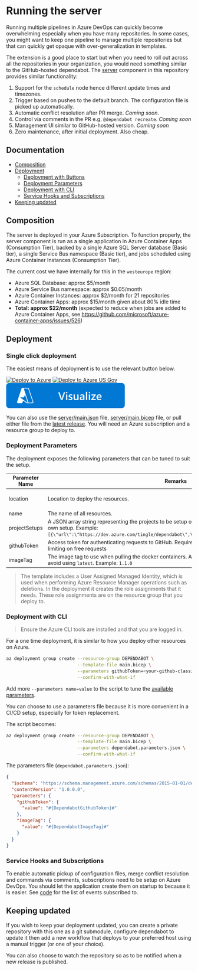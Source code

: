 # Running the server

Running multiple pipelines in Azure DevOps can quickly become overwhelming especially when you have many repositories. In some cases, you might want to keep one pipeline to manage multiple repositories but that can quickly get opaque with over-generalization in templates.

The extension is a good place to start but when you need to roll out across all the repositories in your organization, you would need something similar to the GitHub-hosted dependabot. The [server](../server) component in this repository provides similar functionality:

1. Support for the `schedule` node hence different update times and timezones.
2. Trigger based on pushes to the default branch. The configuration file is picked up automatically.
3. Automatic conflict resolution after PR merge. *Coming soon*.
4. Control via comments in the PR e.g. `@dependabot recreate`. *Coming soon*
5. Management UI similar to GitHub-hosted version. *Coming soon*
6. Zero maintenance, after initial deployment. Also cheap.

## Documentation

- [Composition](#composition)
- [Deployment](#deployment)
  - [Deployment with Buttons](#single-click-deployment)
  - [Deployment Parameters](#deployment-parameters)
  - [Deployment with CLI](#deployment-with-cli)
  - [Service Hooks and Subscriptions](#service-hooks-and-subscriptions)
- [Keeping updated](#keeping-updated)

## Composition

The server is deployed in your Azure Subscription. To function properly, the server component is run as a single application in Azure Container Apps (Consumption Tier), backed by a single Azure SQL Server database (Basic tier), a single Service Bus namespace (Basic tier), and jobs scheduled using Azure Container Instances (Consumption Tier).

The current cost we have internally for this in the `westeurope` region:

- Azure SQL Database: approx $5/month
- Azure Service Bus namespace: approx $0.05/month
- Azure Container Instances: approx $2/month for 21 repositories
- Azure Container Apps: approx $15/month given about 80% idle time
- **Total: approx $22/month** (expected to reduce when jobs are added to Azure Container Apps, see https://github.com/microsoft/azure-container-apps/issues/526)

## Deployment

### Single click deployment

The easiest means of deployment is to use the relevant button below.

[![Deploy to Azure](https://aka.ms/deploytoazurebutton)](https://portal.azure.com/#create/Microsoft.Template/uri/https%3A%2F%2Fraw.githubusercontent.com%2Ftinglesoftware%2Fdependabot-azure-devops%2Fmain%2Fserver%2Fmain.json)
[![Deploy to Azure US Gov](https://aka.ms/deploytoazuregovbutton)](https://portal.azure.us/#create/Microsoft.Template/uri/https%3A%2F%2Fraw.githubusercontent.com%2Ftinglesoftware%2Fdependabot-azure-devops%2Fmain%2Fserver%2Fmain.json)
[![Visualize](https://raw.githubusercontent.com/Azure/azure-quickstart-templates/master/1-CONTRIBUTION-GUIDE/images/visualizebutton.svg?sanitize=true)](http://armviz.io/#/?load=https%3A%2F%2Fraw.githubusercontent.com%2Ftinglesoftware%2Fdependabot-azure-devops%2Fmain%2Fserver%2Fmain.json)

You can also use the [server/main.json](../server/main.json) file, [server/main.bicep](../server/main.bicep) file, or pull either file from the [latest release](https://github.com/tinglesoftware/dependabot-azure-devops/releases/latest). You will need an Azure subscription and a resource group to deploy to.

### Deployment Parameters

The deployment exposes the following parameters that can be tuned to suit the setup.

|Parameter Name|Remarks|Required|Default|
|--|--|--|--|
|location|Location to deploy the resources.|No|&lt;resource-group-location&gt;|
|name|The name of all resources.|No|`dependabot`|
|projectSetups|A JSON array string representing the projects to be setup on startup. This is useful when running your own setup. Example: `[{\"url\":\"https://dev.azure.com/tingle/dependabot\",\"token\":\"dummy\",\"AutoComplete\":true}]`|
|githubToken|Access token for authenticating requests to GitHub. Required for vulnerability checks and to avoid rate limiting on free requests|No|&lt;empty&gt;|
|imageTag|The image tag to use when pulling the docker containers. A tag also defines the version. You should avoid using `latest`. Example: `1.1.0`|No|&lt;version-downloaded&gt;|

> The template includes a User Assigned Managed Identity, which is used when performing Azure Resource Manager operations such as deletions. In the deployment it creates the role assignments that it needs. These role assignments are on the resource group that you deploy to.

### Deployment with CLI

> Ensure the Azure CLI tools are installed and that you are logged in.

For a one time deployment, it is similar to how you deploy other resources on Azure.

```bash
az deployment group create --resource-group DEPENDABOT \
                           --template-file main.bicep \
                           --parameters githubToken=<your-github-classic-pat> \
                           --confirm-with-what-if
```

Add more `--parameters name=value` to the script to tune the [available parameters](#deployment-parameters).

You can choose to use a parameters file because it is more convenient in a CI/CD setup, especially for token replacement.

The script becomes:

```bash
az deployment group create --resource-group DEPENDABOT \
                           --template-file main.bicep \
                           --parameters dependabot.parameters.json \
                           --confirm-with-what-if
```

The parameters file (`dependabot.parameters.json`):

```json
{
  "$schema": "https://schema.management.azure.com/schemas/2015-01-01/deploymentParameters.json#",
  "contentVersion": "1.0.0.0",
  "parameters": {
    "githubToken": {
      "value": "#{DependabotGithubToken}#"
    },
    "imageTag": {
      "value": "#{DependabotImageTag}#"
    }
  }
}
```

### Service Hooks and Subscriptions

To enable automatic pickup of configuration files, merge conflict resolution and commands via comments, subscriptions need to be setup on Azure DevOps. You should let the application create them on startup to because it is easier. See [code](https://github.com/tinglesoftware/dependabot-azure-devops/blob/b4e87bfeea133b8e9fa278c98157b7a0123bfdd3/server/Tingle.Dependabot/Workflow/AzureDevOpsProvider.cs#L18-L21) for the list of events subscribed to.

## Keeping updated

If you wish to keep your deployment updated, you can create a private repository with this one as a git submodule, configure dependabot to update it then add a new workflow that deploys to your preferred host using a manual trigger (or one of your choice).

You can also choose to watch the repository so as to be notified when a new release is published.
